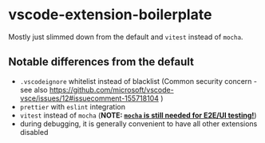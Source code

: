 # vscode-extension-boilerplate

Mostly just slimmed down from the default and `vitest` instead of `mocha`.

## Notable differences from the default

- `.vscodeignore` whitelist instead of blacklist (Common security concern - see also https://github.com/microsoft/vscode-vsce/issues/12#issuecomment-155718104 )
- `prettier` with `eslint` integration
- `vitest` instead of `mocha` (**NOTE: [`mocha` is still needed for E2E/UI testing!](https://github.com/microsoft/vscode-test/issues/37#issuecomment-1837482974)**)
- during debugging, it is generally convenient to have all other extensions disabled
